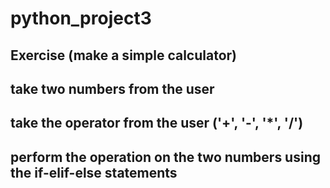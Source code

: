 # python_project3
## Exercise (make a simple calculator)
## take two numbers from the user
## take the operator from the user ('+', '-', '*', '/')
## perform the operation on the two numbers using the if-elif-else statements
